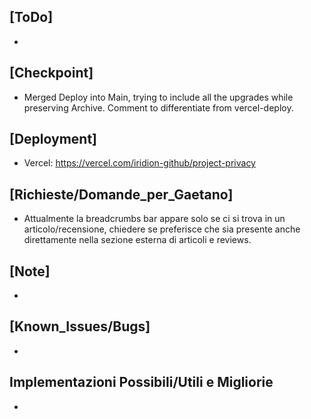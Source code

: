## [ToDo]
- 
## [Checkpoint]
- Merged Deploy into Main, trying to include all the upgrades while preserving Archive. Comment to differentiate from vercel-deploy.
## [Deployment]
- Vercel: https://vercel.com/iridion-github/project-privacy
## [Richieste/Domande_per_Gaetano]
- Attualmente la breadcrumbs bar appare solo se ci si trova in un articolo/recensione, chiedere se preferisce che sia presente anche direttamente nella sezione esterna di articoli e reviews.
## [Note]
- 
## [Known_Issues/Bugs]
-
## Implementazioni Possibili/Utili e Migliorie
- 